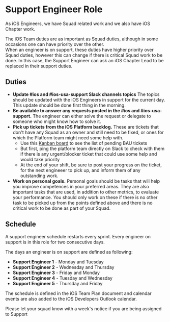 # Support Engineer Role

As iOS Engineers, we have Squad related work and we also have iOS Chapter work.

The iOS Team duties are as important as Squad duties, although in some occasions one can have priority over the other.<br>
When an engineer is on support, these duties have higher priority over Squad duties, however this can change if there is critical Squad work to be done. In this case, the Support Engineer can ask an iOS Chapter Lead to be replaced in their support duties.

## Duties

* **Update #ios and #ios-usa-support Slack channels topics** The topics should be updated with the iOS Engineers in support for the current day. This update should be done first thing in the morning.
* **Be available to answer any requests posted in the #ios and #ios-usa-support.** The engineer can either solve the request or delegate to someone who might know how to solve it.
* **Pick up tickets from the iOS Platform backlog.** These are tickets that don't have any Squad as an owner and still need to be fixed, or ones for which the Platform team might need some help with.
   * Use this [Kanban board](https://babylonpartners.atlassian.net/secure/RapidBoard.jspa?rapidView=1100&projectKey=IOSP) to see the list of pending BAU tickets
   * But first, ping the platform team directly on Slack to check with them if there is any urgent/blocker ticket that could use some help and would take priority
   * At the end of your shift, be sure to post your progress on the ticket, for the next engineeer to pick up, and inform them of any outstanding work.
* **Work on personal goals.** Personal goals should be tasks that will help you improve competences in your preferred areas. They are also important tasks that are used, in addition to other metrics, to evaluate your performance. You should only work on these if there is no other task to be picked up from the points defined above and there is no critical work to be done as part of your Squad.

## Schedule

A support engineer schedule restarts every sprint.
Every engineer on support is in this role for two consecutive days.

The days an engineer is on support are defined as following:

* **Support Engineer 1** - Monday and Tuesday
* **Support Engineer 2** - Wednesday and Thursday
* **Support Engineer 3** - Friday and Monday
* **Support Engineer 4** - Tuesday and Wednesday
* **Support Engineer 5** - Thursday and Friday

The schedule is defined in the iOS Team Plan document and calendar events are also added to the iOS Developers Outlook calendar.

Please let your squad know with a week's notice if you are being assigned to Support


